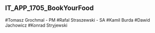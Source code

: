 ## IT_APP_1705_BookYourFood

#Tomasz Grochmal - PM
#Rafal Straszewski - SA
#Kamil Burda
#Dawid Jachowicz
#Konrad Stryjewski
